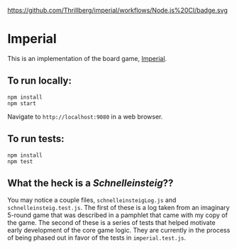 https://github.com/Thrillberg/imperial/workflows/Node.js%20CI/badge.svg

# Imperial

This is an implementation of the board game, [Imperial](https://en.wikipedia.org/wiki/Imperial_(board_game)).

## To run locally:
```
npm install
npm start
```

Navigate to `http://localhost:9080` in a web browser.

## To run tests:
```
npm install
npm test
```

## What the heck is a _Schnelleinsteig_??

You may notice a couple files, `schnelleinsteigLog.js` and `schnelleinsteig.test.js`. The first of these is a log taken from an imaginary 5-round game that was described in a pamphlet that came with my copy of the game. The second of these is a series of tests that helped motivate early development of the core game logic. They are currently in the process of being phased out in favor of the tests in `imperial.test.js`.
